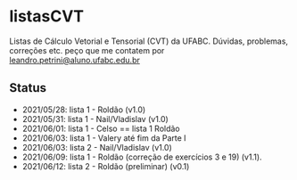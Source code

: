 # listasCVT
Listas de Cálculo Vetorial e Tensorial (CVT) da UFABC. Dúvidas, problemas, correções etc. peço que me contatem por leandro.petrini@aluno.ufabc.edu.br

## Status
- 2021/05/28: lista 1 - Roldão (v1.0)
- 2021/05/31: lista 1 - Nail/Vladislav (v1.0)
- 2021/06/01: lista 1 - Celso == lista 1 Roldão
- 2021/06/03: lista 1 - Valery até fim da Parte I
- 2021/06/03: lista 2 - Nail/Vladislav (v1.0)
- 2021/06/09: lista 1 - Roldão (correção de exercícios 3 e 19) (v1.1).
- 2021/06/12: lista 2 - Roldão (preliminar) (v0.1)
